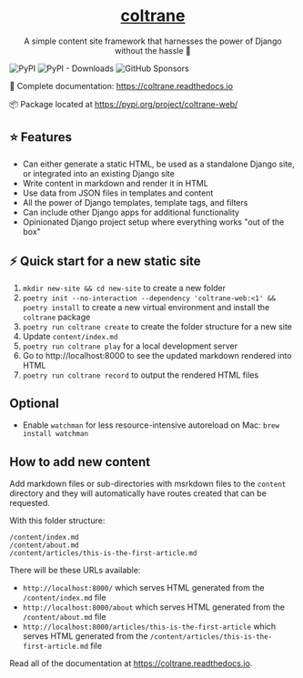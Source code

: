 <p align="center">
  <a href="https://coltrane.readthedocs.io"><h1 align="center">coltrane</h1></a>
</p>
<p align="center">A simple content site framework that harnesses the power of Django without the hassle 🎵</p>

![PyPI](https://img.shields.io/pypi/v/coltrane-web?color=blue&style=flat-square)
![PyPI - Downloads](https://img.shields.io/pypi/dm/coltrane-web?color=blue&style=flat-square)
![GitHub Sponsors](https://img.shields.io/github/sponsors/adamghill?color=blue&style=flat-square)

📖 Complete documentation: https://coltrane.readthedocs.io

📦 Package located at https://pypi.org/project/coltrane-web/

## ⭐ Features

- Can either generate a static HTML, be used as a standalone Django site, or integrated into an existing Django site
- Write content in markdown and render it in HTML
- Use data from JSON files in templates and content
- All the power of Django templates, template tags, and filters
- Can include other Django apps for additional functionality
- Opinionated Django project setup where everything works "out of the box"

## ⚡ Quick start for a new static site

1. `mkdir new-site && cd new-site` to create a new folder
1. `poetry init --no-interaction --dependency 'coltrane-web:<1' && poetry install` to create a new virtual environment and install the `coltrane` package
1. `poetry run coltrane create` to create the folder structure for a new site
1. Update `content/index.md`
1. `poetry run coltrane play` for a local development server
1. Go to http://localhost:8000 to see the updated markdown rendered into HTML
1. `poetry run coltrane record` to output the rendered HTML files

## Optional

- Enable `watchman` for less resource-intensive autoreload on Mac: `brew install watchman`

## How to add new content

Add markdown files or sub-directories with msrkdown files to the `content` directory and they will automatically have routes created that can be requested.

With this folder structure:

```
/content/index.md
/content/about.md
/content/articles/this-is-the-first-article.md
```

There will be these URLs available:

- `http://localhost:8000/` which serves HTML generated from the `/content/index.md` file
- `http://localhost:8000/about` which serves HTML generated from the `/content/about.md` file
- `http://localhost:8000/articles/this-is-the-first-article` which serves HTML generated from the `/content/articles/this-is-the-first-article.md` file

Read all of the documentation at https://coltrane.readthedocs.io.
